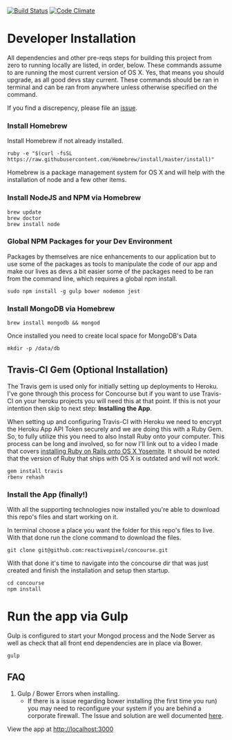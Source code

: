 [![Build Status](https://travis-ci.org/reactivepixel/concourse.svg?branch=master)](https://travis-ci.org/reactivepixel/concourse) [![Code Climate](https://codeclimate.com/github/reactivepixel/concourse/badges/gpa.svg)](https://codeclimate.com/github/reactivepixel/concourse)

# Developer Installation

All dependencies and other pre-reqs steps for building this project from zero to running locally are listed, in order, below. These commands assume to are running the most current version of OS X. Yes, that means you should upgrade, as all good devs stay current. These commands should be ran in terminal and can be ran from anywhere unless otherwise specified on the command.

If you find a discrepency, please file an [issue](https://github.com/reactivepixel/concourse/issues).


### Install Homebrew
Install Homebrew if not already installed.

```
ruby -e "$(curl -fsSL https://raw.githubusercontent.com/Homebrew/install/master/install)"
```

Homebrew is a package management system for OS X and will help with the installation of node and a few other items.


### Install NodeJS and NPM via Homebrew

```
brew update
brew doctor
brew install node
```

### Global NPM Packages for your Dev Environment

Packages by themselves are nice enhancements to our application but to use some of the packages as tools to manipulate the code of our app and make our lives as devs a bit easier some of the packages need to be ran from the command line, which requires a global npm install.

```
sudo npm install -g gulp bower nodemon jest
```

### Install MongoDB via Homebrew

```
brew install mongodb && mongod
```

Once installed you need to create local space for MongoDB's Data

```
mkdir -p /data/db
```

## Travis-CI Gem (Optional Installation)

The Travis gem is used only for initially setting up deployments to Heroku. I've gone through this process for Concourse but if you want to use Travis-CI on your heroku projects you will need this at that point. If this is not your intention then skip to next step: **Installing the App**.

When setting up and configuring Travis-CI with Heroku we need to encrypt the Heroku App API Token securely and we are doing this with a Ruby Gem. So, to fully utilize this you need to also Install Ruby onto your computer. This process can be long and involved, so for now I'll link out to a video I made that covers [installing Ruby on Rails onto OS X Yosemite](https://www.youtube.com/watch?v=zCSoVeJhRU0). It should be noted that the version of Ruby that ships with OS X is outdated and will not work.

```
gem install travis
rbenv rehash
```

### Install the App (finally!)

With all the supporting technologies now installed you're able to download this repo's files and start working on it.

In terminal choose a place you want the folder for this repo's files to live. With that done run the clone command to download the files.

```
git clone git@github.com:reactivepixel/concourse.git
```

With that done it's time to navigate into the concourse dir that was just created and finish the installation and setup then startup.


```
cd concourse
npm install
```

# Run the app via Gulp

Gulp is configured to start your Mongod process and the Node Server as well as check that all front end dependencies are in place via Bower.

```
gulp
```

## FAQ

1. Gulp / Bower Errors when installing.
	* If there is a issue regarding bower installing (the first time you run) you may need to reconfigure your system if you are behind a corporate firewall. The Issue and solution are well documented [here](http://stackoverflow.com/questions/4891527/git-protocol-blocked-by-company-how-can-i-get-around-that/10729634#10729634).

View the app at [http://localhost:3000](http://localhost:3000)